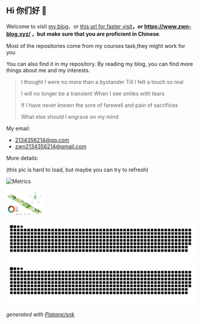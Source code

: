 ## Hi 你们好 👋

Welcome to visit [my blog](https://zwn2001.github.io/)，or [this url for faster visit](https://zwn-2001-github-io.vercel.app)**，or https://www.zwn-blog.xyz/ ，but make sure that you are proficient in Chinese**.


Most of the  repositories come from my courses task,they might work for you


You can also find it in my repository. By reading my blog, you can find more things about me and my interests.

>I thought I were no more than a bystander Till I felt a touch so real
>
>I will no longer be a transient When I see smiles with tears
>
>If I have never known the sore of farewell and pain of sacrifices
>
>What else should I engrave on my mind

My email:
  - 2134356214@qq.com
  - zwn2134356214@gmail.com


More details:

(this pic is hard to load, but maybe you can try to refresh)

![Metrics](https://metrics.lecoq.io/ZWN2001?template=classic&config.timezone=Asia%2FShanghai)


<img src="./profile-3d-contrib/profile-green-animate.svg" style="zoom:10%;" />

![github contribution grid snake animation](https://raw.githubusercontent.com/platane/platane/output/github-contribution-grid-snake-dark.svg#gh-dark-mode-only)![github contribution grid snake animation](https://raw.githubusercontent.com/platane/platane/output/github-contribution-grid-snake.svg#gh-light-mode-only)


_generated with [Platane/snk](https://github.com/Platane/snk)_



